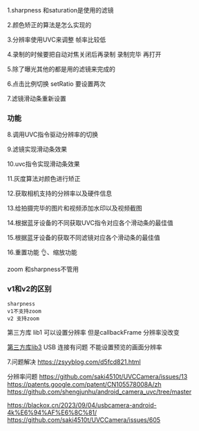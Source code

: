 1.sharpness 和saturation是使用的滤镜

2.颜色矫正的算法是怎么实现的

3.分辨率使用UVC来调整 帧率比较低

4.录制的时候要把自动对焦关闭后再录制 录制完毕 再打开

5.除了曝光其他的都是用的滤镜来完成的

6.点击比例切换 setRatio 要设置两次

7.滤镜滑动条重新设置



### 功能

8.调用UVC指令驱动分辨率的切换

9.滤镜实现滑动条效果

10.uvc指令实现滑动条效果

11.灰度算法对颜色进行矫正

12.获取相机支持的分辨率以及硬件信息

13.给拍摄完毕的图片和视频添加水印以及视频截图

14.根据蓝牙设备的不同获取UVC指令对应各个滑动条的最佳值

15.根据蓝牙设备的获取不同滤镜对应各个滑动条的最佳值

16.重置功能 👌、缩放功能


zoom 和sharpness不管用


### v1和v2的区别
    sharpness
    v1不支持zoom 
    v2 支持zoom

第三方库 lib1
    可以设置分辨率  但是callbackFrame 分辨率没改变


    

[第三方库lib3]()
    USB 连接有问题
    不能设置预览的画面分辨率





7.问题解决
https://zsyyblog.com/d5fcd821.html


分辨率问题
https://github.com/saki4510t/UVCCamera/issues/13
https://patents.google.com/patent/CN105578008A/zh
https://github.com/shengjunhu/android_camera_uvc/tree/master 

https://blackox.cn/2023/09/04/usbcamera-android-4k%E6%94%AF%E6%8C%81/
https://github.com/saki4510t/UVCCamera/issues/605
